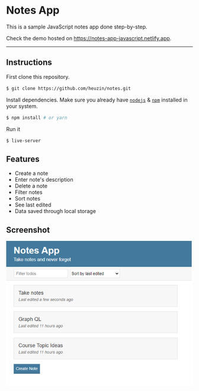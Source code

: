# Notes App

This is a sample JavaScript notes app done step-by-step.

Check the demo hosted on  https://notes-app-javascript.netlify.app.

---

## Instructions

First clone this repository.
```bash
$ git clone https://github.com/heuzin/notes.git
```

Install dependencies. Make sure you already have [`nodejs`](https://nodejs.org/en/) & [`npm`](https://www.npmjs.com/) installed in your system.
```bash
$ npm install # or yarn
```

Run it
```bash
$ live-server
```


## Features

- Create a note
- Enter note's description
- Delete a note
- Filter notes
- Sort notes
- See last edited
- Data saved through local storage


## Screenshot

![GitHub Logo](/images/notes-app.png)